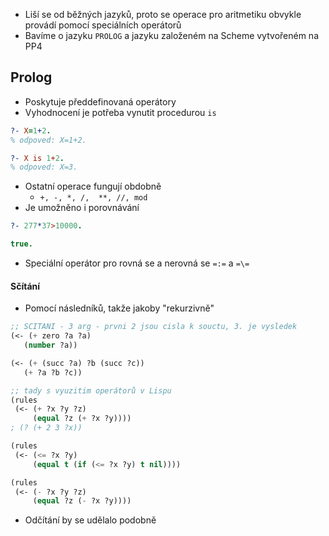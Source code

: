 - Liší se od běžných jazyků, proto se operace pro aritmetiku obvykle provádí pomocí speciálních operátorů
-  Bavíme o jazyku `PROLOG` a jazyku založeném na Scheme vytvořeném na PP4
## Prolog
- Poskytuje předdefinovaná operátory
- Vyhodnocení je potřeba vynutit procedurou `is`
```prolog
?- X=1+2.
% odpoved: X=1+2.

?- X is 1+2.
% odpoved: X=3.
```
- Ostatní operace fungují obdobně
	- `+, -, *, /,  **, //, mod`
- Je umožněno i porovnávání
```prolog
?- 277*37>10000.

true.
```
- Speciální operátor pro rovná se a nerovná se `=:=` a `=\=`
#### Sčítání
 - Pomocí následníků, takže jakoby "rekurzivně"
 ```lisp
 ;; SCITANI - 3 arg - prvni 2 jsou cisla k souctu, 3. je vysledek
(<- (+ zero ?a ?a)
    (number ?a))

(<- (+ (succ ?a) ?b (succ ?c))
    (+ ?a ?b ?c))

;; tady s vyuzitim operátorů v Lispu
(rules 
  (<- (+ ?x ?y ?z)
      (equal ?z (+ ?x ?y))))
; (? (+ 2 3 ?x))

(rules
  (<- (<= ?x ?y)
      (equal t (if (<= ?x ?y) t nil))))

(rules
  (<- (- ?x ?y ?z)
      (equal ?z (- ?x ?y))))
```
- Odčítání by se udělalo podobně